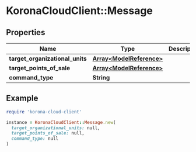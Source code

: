 # KoronaCloudClient::Message

## Properties

| Name | Type | Description | Notes |
| ---- | ---- | ----------- | ----- |
| **target_organizational_units** | [**Array&lt;ModelReference&gt;**](ModelReference.md) |  | [optional] |
| **target_points_of_sale** | [**Array&lt;ModelReference&gt;**](ModelReference.md) |  | [optional] |
| **command_type** | **String** |  | [optional] |

## Example

```ruby
require 'korona-cloud-client'

instance = KoronaCloudClient::Message.new(
  target_organizational_units: null,
  target_points_of_sale: null,
  command_type: null
)
```

